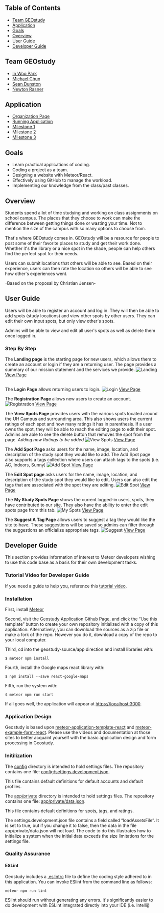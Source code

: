 ## Table of Contents

* [Team GEOstudy](#team-geostudy)
* [Application](#application)
* [Goals](#goals)
* [Overview](#overview)
* [User Guide](#user-guide)
* [Developer Guide](#developer-guide)

## Team GEOstudy
* [In Woo Park](https://inwoocs.github.io/)
* [Michael Chun](https://mhkfchun.github.io/)
* [Sean Dunston](https://sean-dunston.github.io/)
* [Newton Rasner](https://newtonics.github.io/)

## Application
* [Organization Page](https://github.com/geostudy/)
* [Running Application](http://geostudymhc3.meteorapp.com/#/)
* [Milestone 1](https://github.com/geostudy/geostudy-source/projects/2)
* [Milestone 2](https://github.com/geostudy/geostudy-source/projects/3)
* [Milestone 3](https://github.com/geostudy/geostudy-source/projects/4)

## Goals
* Learn practical applications of coding.
* Coding a project as a team.
* Designing a website with Meteor/React.
* Effectively using GitHub to manage the workload.
* Implementing our knowledge from the class/past classes.

## Overview
Students spend a lot of time studying and working on class assignments on school campus. The places that they choose to work can make the difference between getting things done or wasting your time. Not to mention the size of the campus with so many options to choose from.

That's where GEOstudy comes in. GEOstudy will be a resource for people to post some of their favorite places to study and get their work done. Whether it's the library or a nice spot in the shade, people can help others find the perfect spot for their needs.

Users can submit locations that others will be able to see.  Based on their experience, users can then rate the location so others will be able to see how other's experiences went.

-Based on the proposal by Christian Jensen-

## User Guide
Users will be able to register an account and log in. They will then be able to add spots (study locations) and view other spots by other users. They can edit their own input spots, but only view other's spots.

Admins will be able to view and edit all user's spots as well as delete them once logged in.

### Step By Step
The **Landing page** is the starting page for new users, which allows them to create an account or login if they are a returning user. The page provides a summary of our mission statement and the services we provide.
![Landing](images/final-landing.png)
[View Page](http://geostudymhc3.meteorapp.com/#/)
##

The **Login Page** allows returning users to login.
![Login](images/final-login.png)
[View Page](http://geostudymhc3.meteorapp.com/#/signin)

The **Registration Page** allows new users to create an account.
![Registration](images/final-registration.png)
[View Page](http://geostudymhc3.meteorapp.com/#/signup)

The **View Spots Page** provides users with the various spots located around the UH Campus and surrounding area. This also shows users the current ratings of each spot and how many ratings it has in parenthesis. If a user owns the spot, they will be able to reach the editing page to edit their spot. Admins are able to see the delete button that removes the spot from the page. *Adding new Ratings to be added*
![View Spots](images/final-viewstudyspots.png)
[View Page](http://geostudymhc3.meteorapp.com/#/spots)

The **Add Spot Page** asks users for the name, image, location, and description of the study spot they would like to add. The Add Spot page also supports a tags collection where users can attach tags to the spots (i.e. AC, Indoors, Sunny)
![Add Spot](images/final-addstudyspots.png)
[View Page](http://geostudymhc3.meteorapp.com/#/add)

The **Edit Spot page** asks users for the name, image, location, and description of the study spot they would like to edit. Users can also edit the tags that are associated with the spot they are editing.
![Edit Spot](images/final-editspotspage.png)
[View Page](http://geostudymhc3.meteorapp.com/#/edit/wa4MQepauMrPj2ZXx)

The **My Study Spots Page** shows the current logged-in users, spots, they have contributed to our site. They also have the ability to enter the edit spots page from this tab. 
![My Spots](images/final-mystudyspots.png)
[View Page](http://geostudymhc3.meteorapp.com/#/mine)

The **Suggest A Tag Page** allows users to suggest a tag they would like the site to have. These suggestions will be saved so admins can filter through the suggestions an officialize appropriate tags.
![Suggest](images/final-suggest.png)
[View Page](http://geostudymhc3.meteorapp.com/#/suggestion)

## Developer Guide
This section provides information of interest to Meteor developers wishing to use this code base as a basis for their own development tasks.

### Tutorial Video for Developer Guide
If you need a guide to help you, reference this [tutorial video](https://www.youtube.com/watch?v=gt7z-BA0OW4&feature=youtu.be).

### Installation

First, install [Meteor](https://www.meteor.com/install)

Second, visit the [Geostudy Application Github Page](https://github.com/geostudy/geostudy-source), and click the “Use this template” button to create your own repository initialized with a copy of this application. Alternatively, you can download the sources as a zip file or make a fork of the repo. However you do it, download a copy of the repo to your local computer.

Third, cd into the geostudy-source/app direction and install libraries with:

```
$ meteor npm install
```

Fourth, install the Google maps react library with:

```
$ npm install --save react-google-maps
```

Fifth, run the system with:

```
$ meteor npm run start
```
If all goes well, the application will appear at [https://localhost:3000](https://localhost:3000).

### Application Design

Geostudy is based upon [meteor-application-template-react](https://ics-software-engineering.github.io/meteor-application-template-react/) and [meteor-example-form-react](https://ics-software-engineering.github.io/meteor-example-form-react/). Please use the videos and documentation at those sites to better acquaint yourself with the basic application design and form processing in Geostudy.

### Initilization

The [config](https://github.com/geostudy/geostudy-source/tree/master/config) directory is intended to hold settings files. The repository contains one file: [config/settings.development.json](https://github.com/geostudy/geostudy-source/tree/master/config).

This file contains default definitions for default accounts and default profiles.

The [app/private](https://github.com/geostudy/geostudy-source/tree/master/app/private) directory is intended to hold settings files. The repository contains one file: [app/private/data.json](https://github.com/geostudy/geostudy-source/blob/master/app/private/data.json).

This file contains default definitions for spots, tags, and ratings.

The settings.development.json file contains a field called “loadAssetsFile”. It is set to true, but if you change it to false, then the data in the file app/private/data.json will not load. The code to do this illustrates how to initialize a system when the initial data exceeds the size limitations for the settings file.

### Quality Assurance

#### ESLint

Geostudy includes a [.eslintrc](https://github.com/geostudy/geostudy-source/blob/master/app/.eslintrc) file to define the coding style adhered to in this application. You can invoke ESlint from the command line as follows:

```
meteor npm run lint
```

ESlint should run without generating any errors.
It's significantly easier to do development with ESLint integrated directly into your IDE (i.e. Intellij)

